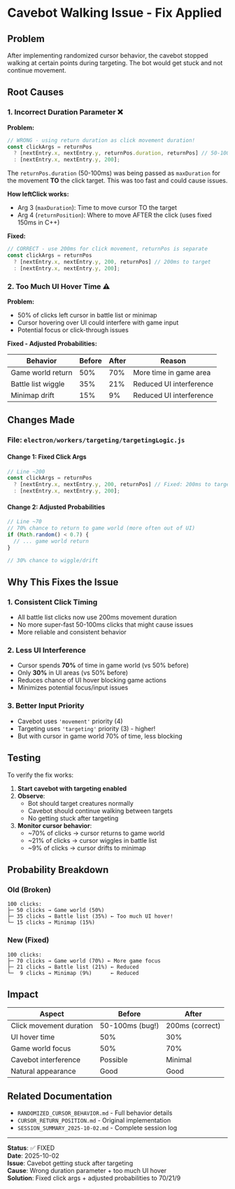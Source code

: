 # Cavebot Walking Issue - Fix Applied

## Problem

After implementing randomized cursor behavior, the cavebot stopped walking at certain points during targeting. The bot would get stuck and not continue movement.

## Root Causes

### 1. Incorrect Duration Parameter ❌

**Problem:**
```javascript
// WRONG - using return duration as click movement duration!
const clickArgs = returnPos
  ? [nextEntry.x, nextEntry.y, returnPos.duration, returnPos] // 50-100ms!
  : [nextEntry.x, nextEntry.y, 200];
```

The `returnPos.duration` (50-100ms) was being passed as `maxDuration` for the movement **TO** the click target. This was too fast and could cause issues.

**How leftClick works:**
- Arg 3 (`maxDuration`): Time to move cursor TO the target
- Arg 4 (`returnPosition`): Where to move AFTER the click (uses fixed 150ms in C++)

**Fixed:**
```javascript
// CORRECT - use 200ms for click movement, returnPos is separate
const clickArgs = returnPos
  ? [nextEntry.x, nextEntry.y, 200, returnPos] // 200ms to target
  : [nextEntry.x, nextEntry.y, 200];
```

### 2. Too Much UI Hover Time ⚠️

**Problem:**
- 50% of clicks left cursor in battle list or minimap
- Cursor hovering over UI could interfere with game input
- Potential focus or click-through issues

**Fixed - Adjusted Probabilities:**

| Behavior | Before | After | Reason |
|----------|--------|-------|--------|
| Game world return | 50% | 70% | More time in game area |
| Battle list wiggle | 35% | 21% | Reduced UI interference |
| Minimap drift | 15% | 9% | Reduced UI interference |

## Changes Made

### File: `electron/workers/targeting/targetingLogic.js`

#### Change 1: Fixed Click Args
```javascript
// Line ~200
const clickArgs = returnPos
  ? [nextEntry.x, nextEntry.y, 200, returnPos] // Fixed: 200ms to target
  : [nextEntry.x, nextEntry.y, 200];
```

#### Change 2: Adjusted Probabilities
```javascript
// Line ~70
// 70% chance to return to game world (more often out of UI)
if (Math.random() < 0.7) {
  // ... game world return
}

// 30% chance to wiggle/drift
```

## Why This Fixes the Issue

### 1. Consistent Click Timing
- All battle list clicks now use 200ms movement duration
- No more super-fast 50-100ms clicks that might cause issues
- More reliable and consistent behavior

### 2. Less UI Interference
- Cursor spends **70%** of time in game world (vs 50% before)
- Only **30%** in UI areas (vs 50% before)
- Reduces chance of UI hover blocking game actions
- Minimizes potential focus/input issues

### 3. Better Input Priority
- Cavebot uses `'movement'` priority (4)
- Targeting uses `'targeting'` priority (3) - higher!
- But with cursor in game world 70% of time, less blocking

## Testing

To verify the fix works:

1. **Start cavebot with targeting enabled**
2. **Observe**:
   - Bot should target creatures normally
   - Cavebot should continue walking between targets
   - No getting stuck after targeting
3. **Monitor cursor behavior**:
   - ~70% of clicks → cursor returns to game world
   - ~21% of clicks → cursor wiggles in battle list
   - ~9% of clicks → cursor drifts to minimap

## Probability Breakdown

### Old (Broken)
```
100 clicks:
├─ 50 clicks → Game world (50%)
├─ 35 clicks → Battle list (35%) ← Too much UI hover!
└─ 15 clicks → Minimap (15%)
```

### New (Fixed)
```
100 clicks:
├─ 70 clicks → Game world (70%) ← More game focus
├─ 21 clicks → Battle list (21%) ← Reduced
└─  9 clicks → Minimap (9%)      ← Reduced
```

## Impact

| Aspect | Before | After |
|--------|--------|-------|
| Click movement duration | 50-100ms (bug!) | 200ms (correct) |
| UI hover time | 50% | 30% |
| Game world focus | 50% | 70% |
| Cavebot interference | Possible | Minimal |
| Natural appearance | Good | Good |

## Related Documentation

- `RANDOMIZED_CURSOR_BEHAVIOR.md` - Full behavior details
- `CURSOR_RETURN_POSITION.md` - Original implementation
- `SESSION_SUMMARY_2025-10-02.md` - Complete session log

---

**Status**: ✅ FIXED  
**Date**: 2025-10-02  
**Issue**: Cavebot getting stuck after targeting  
**Cause**: Wrong duration parameter + too much UI hover  
**Solution**: Fixed click args + adjusted probabilities to 70/21/9  
